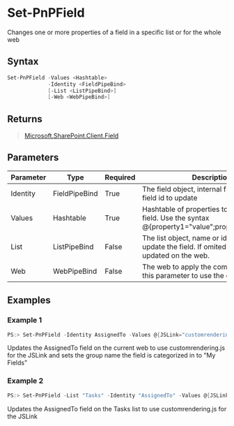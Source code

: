 # Set-PnPField
Changes one or more properties of a field in a specific list or for the whole web
## Syntax
```powershell
Set-PnPField -Values <Hashtable>
             -Identity <FieldPipeBind>
             [-List <ListPipeBind>]
             [-Web <WebPipeBind>]
```


## Returns
>[Microsoft.SharePoint.Client.Field](https://msdn.microsoft.com/en-us/library/microsoft.sharepoint.client.field.aspx)

## Parameters
Parameter|Type|Required|Description
---------|----|--------|-----------
|Identity|FieldPipeBind|True|The field object, internal field name or field id to update|
|Values|Hashtable|True|Hashtable of properties to update on the field. Use the syntax @{property1="value";property2="value"}.|
|List|ListPipeBind|False|The list object, name or id where to update the field. If omited the field will be updated on the web.|
|Web|WebPipeBind|False|The web to apply the command to. Omit this parameter to use the current web.|
## Examples

### Example 1
```powershell
PS:> Set-PnPField -Identity AssignedTo -Values @{JSLink="customrendering.js";Group="My fields"}
```
Updates the AssignedTo field on the current web to use customrendering.js for the JSLink and sets the group name the field is categorized in to "My Fields"

### Example 2
```powershell
PS:> Set-PnPField -List "Tasks" -Identity "AssignedTo" -Values @{JSLink="customrendering.js"}
```
Updates the AssignedTo field on the Tasks list to use customrendering.js for the JSLink
